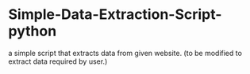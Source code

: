 # Simple-Data-Extraction-Script-python
a simple script that extracts data from given website.
(to be modified to extract data required by user.)
